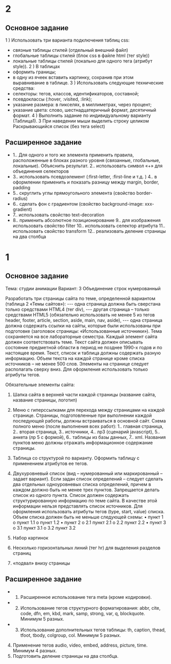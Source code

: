 # 2
## Основное задание
1 ) Использовать  три варианта подключения таблиц css:  
- связные таблицы стилей (отдельный  внешний файл)
- глобальные таблицы стилей (блок css в  файле html (тег style)) 
- локальные таблицы стилей (локально для одного тега (атрибут style)). 
2 )  В таблицах 
- оформить границы; 
- в одну из ячеек вставить картинку, сохранив при этом выравнивание в таблице.
3 ) Использовать следующие технические средства:
- селекторы: тегов, классов, идентификаторов, составной;
- псевдоклассы (:hover, :visited, :link);
- указание размера: в пикселях, в миллиметрах, через процент;
- указание цвета: слово, шестнадцатеричный формат, десятичный формат.
4 ) Выполнить задание по индивидуальному варианту (Таблица1).
3	При наведении мыши выделить строку целиком	Раскрывающийся список (без тега select)

## Расширенное задание
+ 1.. Для одного и того же элемента применить правила, расположенные в блоках разного уровня (связанные, глобальные, локальные).  Объяснить результат.
2.. использовать символ «+» для объединения селекторов
+ 3.. использовать псевдоэлемент (:first-letter, :first-line и т.д. )
4.. в оформлении применить и показать разницу между margin, border, padding
+ 5.. скруглить углы прямоугольного элемента (свойство border-radius)
+ 6.. сделать фон с градиентом (свойство background-image: xxx-gradient)
+ 7.. использовать свойство text-decoration
+ 8.. применить абсолютное позиционирование
9.. для изображения использовать свойство filter
10.. использовать селектор атрибута
11.. использовать свойство transform
12.. реализовать деление страницы на два столбца

# 1
## Основное задание

Тема: студии анимации
Вариант: 3	Объединение строк	нумерованный

Разработать три страницы сайта по теме, определенной вариантом (таблица 2 «Темы сайтов»):
--- одна страница должна быть сверстана только средствами HTML4 (тег div),
--- другая страница – только средствами HTML5 (обязательно использовать не менее 5 из тегов header, footer, article, section, aside, main, nav, aside),
--- одна страница должна содержать ссылки на сайты, которые были использованы при подготовке (заголовок страницы: «Использованные источники»).
Тема сохраняется на все лабораторные семестра. Каждый элемент сайта должен соответствовать теме. Текст сайта должен описывать состояние предметной области в период не позднее 1990-х годов и по настоящее время.
Текст, список и таблица должны содержать разную информацию. Объем текста на каждой странице кроме списка источников – не менее 500 слов. Элементы на странице следует располагать сверху вниз. Для оформления использовать только атрибуты тегов.

 Обязательные элементы сайта:
1)	Шапка сайта в верхней части каждой страницы (название сайта, название страницы, логотип)
2)	Меню с гиперссылками для перехода между страницами на каждой странице. Страницы, подготовленные при выполнении каждой последующей работы, должны встраиваться в основной сайт. Схема полного меню (после выполнения всех работ): 1.. главная страница, 2.. вторая страница,  3..  источники, 4.. лр3 (сценарий javascript), 5.. анкета (лр 5 с формой), 6.. таблицы из базы данных, 7.. xml. Названия пунктов меню должны отражать информационное содержание страницы.
3)	Таблица со структурой по варианту. Оформить таблицу с применением атрибутов ее тегов.
4)	Двухуровневый список (вид – нумерованный или маркированный – задает вариант). Если задан список определений – следует сделать два отдельных одноуровневых списка определений, причем в каждом должно быть не менее трех пунктов. Запрещается делать список из одного пункта. Список должен содержать структурированную информацию по теме сайта. В качестве этой информации нельзя представлять список источников. Для оформления использовать атрибуты тегов (type, start, value) списка. Объем списка должен быть не меньше следующей схемы:
•	пункт 1
o	пункт 1.1
o	пункт 1.2
•	пункт 2
o	2.1 пункт 2.1
o	2.2 пункт 2.2
•	пункт 3
o	3.1 пункт 3.1
o	3.2 пункт 3.2

5)	Набор картинок
6)	Несколько горизонтальных линий (тег hr) для выделения разделов страниц
7)	«подвал» внизу страницы

## Расширенное задание

+ 1. Расширенное использование тега meta (кроме кодировки).
+ 2. Использование тегов структурного форматирования: abbr, cite, code, dfn, em, kbd, mark, samp, strong, var, q, blockquote. Минимум 5 разных.
+ 3.  Использование дополнительных тегов таблицы: th, caption, thead, tfoot, tbody, colgroup, col. Минимум 5 разных.
4. Применение тегов audio, video, embed, address, picture, time. Минимум 4 разных.
5. Подготовить деление страницы на два столбца.